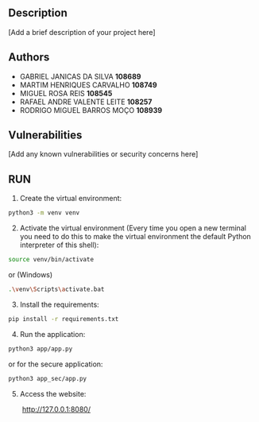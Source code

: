 ## Description

[Add a brief description of your project here]

## Authors

- GABRIEL JANICAS DA SILVA **108689**<br>
- MARTIM HENRIQUES CARVALHO **108749**<br>
- MIGUEL ROSA REIS **108545**<br>
- RAFAEL ANDRE VALENTE LEITE **108257**<br>
- RODRIGO MIGUEL BARROS MOÇO **108939**<br>


## Vulnerabilities

[Add any known vulnerabilities or security concerns here]



## RUN

1. Create the virtual environment:
```bash
python3 -m venv venv
```
2. Activate the virtual environment (Every time you open a new terminal you need to do this to make the virtual environment the default Python interpreter of this shell):
```bash
source venv/bin/activate
```
or (Windows)
```bash
.\venv\Scripts\activate.bat
```

3. Install the requirements:
```bash
pip install -r requirements.txt
```

4. Run the application:

```bash
python3 app/app.py
```

or for the secure application:

```bash
python3 app_sec/app.py
```

5. Access the website:

&emsp;&emsp;http://127.0.0.1:8080/
